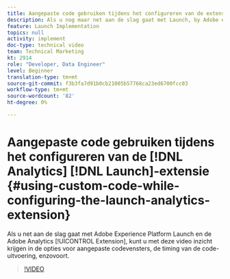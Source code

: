 ```yaml
---
title: Aangepaste code gebruiken tijdens het configureren van de extensie Analytics starten
description: Als u nog maar net aan de slag gaat met Launch, by Adobe en de Adobe Analytics-extensie, kunt u met deze video inzicht krijgen in de opties voor aangepaste codevensters, de timing van de code-uitvoering, enzovoort.
feature: Launch Implementation
topics: null
activity: implement
doc-type: technical video
team: Technical Marketing
kt: 2914
role: "Developer, Data Engineer"
level: Beginner
translation-type: tm+mt
source-git-commit: f3b3fa7d91b0cb21005b57768ca23ed6700fcc03
workflow-type: tm+mt
source-wordcount: '82'
ht-degree: 0%

---
```



# Aangepaste code gebruiken tijdens het configureren van de [!DNL Analytics] [!DNL Launch]-extensie {#using-custom-code-while-configuring-the-launch-analytics-extension}

Als u net aan de slag gaat met Adobe Experience Platform Launch en de Adobe Analytics [!UICONTROL Extension], kunt u met deze video inzicht krijgen in de opties voor aangepaste codevensters, de timing van de code-uitvoering, enzovoort.

>[!VIDEO](https://video.tv.adobe.com/v/27272/?quality=9)
